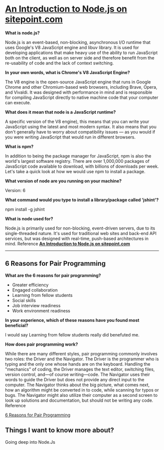 
# [An Introduction to Node.js on sitepoint.com](https://www.sitepoint.com/an-introduction-to-node-js/)


**What is node.js?**

Node.js is an event-based, non-blocking, asynchronous I/O runtime that uses Google's V8 JavaScript engine and libuv library. It is used for developing applications that make heavy use of the ability to run JavaScript both on the client, as well as on server side and therefore benefit from the re-usability of code and the lack of context switching.

**In your own words, what is Chrome's V8 JavaScript Engine?**

The V8 engine is the open-source JavaScript engine that runs in Google Chrome and other Chromium-based web browsers, including Brave, Opera, and Vivaldi. It was designed with performance in mind and is responsible for compiling JavaScript directly to native machine code that your computer can execute.

**What does it mean that node is a JavaScript runtime?**

A specific version of the V8 engine), this means that you can write your JavaScript using the latest and most modern syntax. It also means that you don't generally have to worry about compatibility issues — as you would if you were writing JavaScript that would run in different browsers.

**What is npm?**

In addition to being the package manager for JavaScript, npm is also the world's largest software registry. There are over 1,000,000 packages of JavaScript code available to download, with billions of downloads per week. Let's take a quick look at how we would use npm to install a package.

**What version of node are you running on your machine?**

Version: 6


**What command would you type to install a library/package called 'jshint'?**

npm install -g jshint

**What is node used for?**

Node.js is primarily used for non-blocking, event-driven servers, due to its single-threaded nature. It's used for traditional web sites and back-end API services, but was designed with real-time, push-based architectures in mind.
Reference [**An Introduction to Node.js on sitepoint.com**](https://www.sitepoint.com/an-introduction-to-node-js/)

---

## 6 Reasons for Pair Programming

**What are the 6 reasons for pair programming?**

- Greater efficiency
- Engaged collaboration
- Learning from fellow students
- Social skills
- Job interview readiness
- Work environment readiness

**In your experience, which of these reasons have you found most beneficial?**

I would say Learning from fellow students really did benefuted me.

**How does pair programming work?**

While there are many different styles, pair programming commonly involves two roles: the Driver and the Navigator. The Driver is the programmer who is typing and the only one whose hands are on the keyboard. Handling the "mechanics" of coding, the Driver manages the text editor, switching files, version control, and—of course writing—code. The Navigator uses their words to guide the Driver but does not provide any direct input to the computer. The Navigator thinks about the big picture, what comes next, how an algorithm might be converted in to code, while scanning for typos or bugs. The Navigator might also utilize their computer as a second screen to look up solutions and documentation, but should not be writing any code.
Reference

 [6 Reasons for Pair Programming](https://www.codefellows.org/blog/6-reasons-for-pair-programming/)



## Things I want to know more about?

Going deep into Node.Js